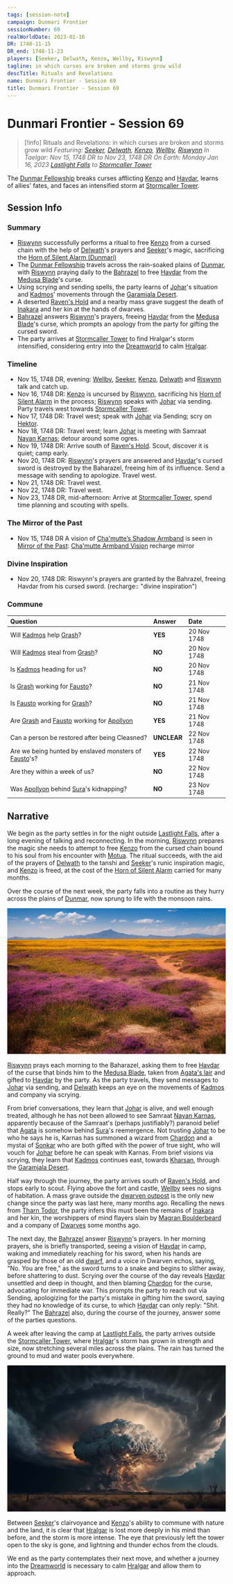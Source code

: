 ```yaml
---
tags: [session-note]
campaign: Dunmari Frontier
sessionNumber: 69
realWorldDate: 2023-01-16
DR: 1748-11-15
DR_end: 1748-11-23
players: [Seeker, Delwath, Kenzo, Wellby, Riswynn]
tagline: in which curses are broken and storms grow wild
descTitle: Rituals and Revelations
name: Dunmari Frontier - Session 69
title: Dunmari Frontier - Session 69
---
```

# Dunmari Frontier - Session 69

>[!info] Rituals and Revelations: in which curses are broken and storms grow wild
> *Featuring: [Seeker](<../../../people/pcs/dunmar-fellowship/seeker.md>), [Delwath](<../../../people/pcs/dunmar-fellowship/delwath.md>), [Kenzo](<../../../people/pcs/dunmar-fellowship/kenzo.md>), [Wellby](<../../../people/pcs/dunmar-fellowship/wellby.md>), [Riswynn](<../../../people/pcs/dunmar-fellowship/riswynn.md>)*
> *In Taelgar: Nov 15, 1748 DR to Nov 23, 1748 DR*
> *On Earth: Monday Jan 16, 2023*
> *[Lastlight Falls](<../../../cosmology/multiverse/echo-realms/feywild/lastlight-falls.md>) to [Stormcaller Tower](<../../../gazetteer/greater-dunmar/dunmari-basin/stormcaller-tower.md>)*

The [Dunmar Fellowship](<../../../people/pcs/dunmar-fellowship/dunmar-fellowship.md>) breaks curses afflicting [Kenzo](<../../../people/pcs/dunmar-fellowship/kenzo.md>) and [Havdar](<../../../people/dunmari/havdar.md>), learns of allies' fates, and faces an intensified storm at [Stormcaller Tower](<../../../gazetteer/greater-dunmar/dunmari-basin/stormcaller-tower.md>).
## Session Info

### Summary
- [Riswynn](<../../../people/pcs/dunmar-fellowship/riswynn.md>) successfully performs a ritual to free [Kenzo](<../../../people/pcs/dunmar-fellowship/kenzo.md>) from a cursed chain with the help of [Delwath](<../../../people/pcs/dunmar-fellowship/delwath.md>)'s prayers and [Seeker](<../../../people/pcs/dunmar-fellowship/seeker.md>)'s magic, sacrificing the [Horn of Silent Alarm (Dunmari)](<../../../things/magic-items/horn-of-silent-alarm-dunmari.md>)
- The [Dunmar Fellowship](<../../../people/pcs/dunmar-fellowship/dunmar-fellowship.md>) travels across the rain-soaked plains of [Dunmar](<../../../gazetteer/greater-dunmar/realms/dunmar/dunmar.md>), with [Riswynn](<../../../people/pcs/dunmar-fellowship/riswynn.md>) praying daily to the [Bahrazel](<../../../cosmology/gods/embodied-gods/bahrazel/bahrazel.md>) to free [Havdar](<../../../people/dunmari/havdar.md>) from the [Medusa Blade](<../treasure/notable-items/medusa-blade.md>)'s curse.
- Using scrying and sending spells, the party learns of [Johar](<../../../people/dunmari/johar.md>)'s situation and [Kadmos](<../../../people/chardonians/kadmos.md>)' movements through the [Garamjala Desert](<../../../gazetteer/greater-dunmar/garamjala-plateau/garamjala-desert.md>).
- A deserted [Raven's Hold](<../../../gazetteer/greater-dunmar/dunmari-basin/raven-s-hold.md>) and a nearby mass grave suggest the death of [Inakara](<../../../people/other-nonhumans/inakara.md>) and her kin at the hands of dwarves.
- [Bahrazel](<../../../cosmology/gods/embodied-gods/bahrazel/bahrazel.md>) answers [Riswynn](<../../../people/pcs/dunmar-fellowship/riswynn.md>)'s prayers, freeing [Havdar](<../../../people/dunmari/havdar.md>) from the [Medusa Blade](<../treasure/notable-items/medusa-blade.md>)'s curse, which prompts an apology from the party for gifting the cursed sword.
- The party arrives at [Stormcaller Tower](<../../../gazetteer/greater-dunmar/dunmari-basin/stormcaller-tower.md>) to find Hralgar's storm intensified, considering entry into the [Dreamworld](<../../../cosmology/multiverse/echo-realms/dreamworld.md>) to calm [Hralgar](<../../../people/giants/hralgar.md>).

### Timeline
- Nov 15, 1748 DR, evening: [Wellby](<../../../people/pcs/dunmar-fellowship/wellby.md>), [Seeker](<../../../people/pcs/dunmar-fellowship/seeker.md>), [Kenzo](<../../../people/pcs/dunmar-fellowship/kenzo.md>), [Delwath](<../../../people/pcs/dunmar-fellowship/delwath.md>) and [Riswynn](<../../../people/pcs/dunmar-fellowship/riswynn.md>) talk and catch up. 
- Nov 16, 1748 DR: [Kenzo](<../../../people/pcs/dunmar-fellowship/kenzo.md>) is uncursed by [Riswynn](<../../../people/pcs/dunmar-fellowship/riswynn.md>), sacrificing his [Horn of Silent Alarm](<../../../things/magic-items/horn-of-silent-alarm-dunmari.md>) in the process; [Riswynn](<../../../people/pcs/dunmar-fellowship/riswynn.md>) speaks with [Johar](<../../../people/dunmari/johar.md>) via sending. Party travels west towards [Stormcaller Tower](<../../../gazetteer/greater-dunmar/dunmari-basin/stormcaller-tower.md>).
- Nov 17, 1748 DR: Travel west; speak with [Johar](<../../../people/dunmari/johar.md>) via Sending; scry on [Hektor](<../../../people/chardonians/hektor.md>).
- Nov 18, 1748 DR: Travel west; learn [Johar](<../../../people/dunmari/johar.md>) is meeting with Samraat [Nayan Karnas](<../../../people/dunmari/nayan-karnas.md>); detour around some ogres.
- Nov 19, 1748 DR: Arrive south of [Raven's Hold](<../../../gazetteer/greater-dunmar/dunmari-basin/raven-s-hold.md>). Scout, discover it is quiet; camp early.
- Nov 20, 1748 DR:  [Riswynn](<../../../people/pcs/dunmar-fellowship/riswynn.md>)'s prayers are answered and [Havdar](<../../../people/dunmari/havdar.md>)'s cursed sword is destroyed by the Baharazel, freeing him of its influence. Send a message with sending to apologize. Travel west.
- Nov 21, 1748 DR: Travel west.
- Nov 22, 1748 DR: Travel west.
- Nov 23, 1748 DR, mid-afternoon: Arrive at [Stormcaller Tower](<../../../gazetteer/greater-dunmar/dunmari-basin/stormcaller-tower.md>), spend time planning and scouting with spells. 

### The Mirror of the Past
- Nov 15, 1748 DR A vision of [Cha'mutte’s Shadow Armband](<../treasure/notable-items/cha-muttes-shadow-armband.md>) is seen in [Mirror of the Past](<../treasure/notable-items/mirror-of-the-past.md>): [Cha'mutte Armband Vision](<../mirror-visions/cha-mutte-armband-vision.md>) recharge mirror

### Divine Inspiration
- Nov 20, 1748 DR: Riswynn's prayers are granted by the Bahrazel, freeing Havdar from his cursed sword. (recharge:: "divine inspiration")

### Commune
| Question | Answer | Date | 
| :--- | :--- | :--- | 
| Will [Kadmos](<../../../people/chardonians/kadmos.md>) help [Grash](<../../../people/other-nonhumans/grash.md>)? | **YES** | 20 Nov 1748 |  
| Will [Kadmos](<../../../people/chardonians/kadmos.md>) steal from [Grash](<../../../people/other-nonhumans/grash.md>)? | **NO** | 20 Nov 1748 |  
| Is [Kadmos](<../../../people/chardonians/kadmos.md>) heading for us? | **NO** | 20 Nov 1748 |  
| Is [Grash](<../../../people/other-nonhumans/grash.md>) working for [Fausto](<../../../people/chardonians/fausto.md>)? | **NO** | 21 Nov 1748 |  
| Is [Fausto](<../../../people/chardonians/fausto.md>) working for [Grash](<../../../people/other-nonhumans/grash.md>)? | **NO** | 21 Nov 1748 |  
| Are [Grash](<../../../people/other-nonhumans/grash.md>) and [Fausto](<../../../people/chardonians/fausto.md>) working for [Apollyon](<../../../people/historical-figures/drankorian-emperors/apollyon.md>)  | **YES** | 21 Nov 1748 
| Can a person be restored after being Cleasned? | **UNCLEAR** | 22 Nov 1748 |  
| Are we being hunted by enslaved monsters of [Fausto](<../../../people/chardonians/fausto.md>)'s? | **YES** | 22 Nov 1748 | 
| Are they within a week of us? | **NO** | 22 Nov 1748 |  
| Was [Apollyon](<../../../people/historical-figures/drankorian-emperors/apollyon.md>) behind [Sura](<../../../people/dunmari/sura.md>)'s kidnapping?  | **NO** | 23 Nov 1748 
## Narrative
We begin as the party settles in for the night outside [Lastlight Falls](<../../../cosmology/multiverse/echo-realms/feywild/lastlight-falls.md>), after a long evening of talking and reconnecting. In the morning, [Riswynn](<../../../people/pcs/dunmar-fellowship/riswynn.md>) prepares the magic she needs to attempt to free [Kenzo](<../../../people/pcs/dunmar-fellowship/kenzo.md>) from the cursed chain bound to his soul from his encounter with [Motua](<../../../people/extraplanar-powers/motua.md>). The ritual succeeds, with the aid of the prayers of [Delwath](<../../../people/pcs/dunmar-fellowship/delwath.md>) to the tanshi and [Seeker](<../../../people/pcs/dunmar-fellowship/seeker.md>)'s runic inspiration magic, and [Kenzo](<../../../people/pcs/dunmar-fellowship/kenzo.md>) is freed, at the cost of the [Horn of Silent Alarm](<../../../things/magic-items/horn-of-silent-alarm-dunmari.md>) carried for many months. 

Over the course of the next week, the party falls into a routine as they hurry across the plains of [Dunmar](<../../../gazetteer/greater-dunmar/realms/dunmar/dunmar.md>), now sprung to life with the monsoon rains.

![Dunmar November 1748](../../../assets/dunmar-november-1748.jpg)

[Riswynn](<../../../people/pcs/dunmar-fellowship/riswynn.md>) prays each morning to the Baharazel, asking them to free [Havdar](<../../../people/dunmari/havdar.md>) of the curse that binds him to the [Medusa Blade](<../treasure/notable-items/medusa-blade.md>), taken from [Agata's lair](<../../../gazetteer/greater-dunmar/dunmari-basin/agata-s-lair.md>) and gifted to [Havdar](<../../../people/dunmari/havdar.md>) by the party. As the party travels, they send messages to [Johar](<../../../people/dunmari/johar.md>) via sending, and [Delwath](<../../../people/pcs/dunmar-fellowship/delwath.md>) keeps an eye on the movements of [Kadmos](<../../../people/chardonians/kadmos.md>) and company via scrying. 

From brief conversations, they learn that [Johar](<../../../people/dunmari/johar.md>) is alive, and well enough treated, although he has not been allowed to see Samraat [Nayan Karnas](<../../../people/dunmari/nayan-karnas.md>), apparently because of the Samraat's (perhaps justifiably?) paranoid belief that [Agata](<../../../people/fey/agata.md>) is somehow behind [Sura](<../../../people/dunmari/sura.md>)'s reemergence. Not trusting [Johar](<../../../people/dunmari/johar.md>) to be who he says he is, Karnas has summoned a wizard from [Chardon](<../../../gazetteer/west-coast/chardonian-empire/chardon/chardon.md>) and a mystai of [Sonkar](<../../../cosmology/gods/incorporeal-gods/dunmari-pantheon/sonkar.md>) who are both gifted with the power of true sight, who will vouch for [Johar](<../../../people/dunmari/johar.md>) before he can speak with Karnas. From brief visions via scrying, they learn that [Kadmos](<../../../people/chardonians/kadmos.md>) continues east, towards [Kharsan](<../../../gazetteer/greater-dunmar/dunmari-basin/kharsan.md>), through the [Garamjala Desert](<../../../gazetteer/greater-dunmar/garamjala-plateau/garamjala-desert.md>).

Half way through the journey, the party arrives south of [Raven's Hold](<../../../gazetteer/greater-dunmar/dunmari-basin/raven-s-hold.md>), and stops early to scout. Flying above the fort and castle, [Wellby](<../../../people/pcs/dunmar-fellowship/wellby.md>) sees no signs of habitation. A mass grave outside the [dwarven outpost](<../../../gazetteer/greater-dunmar/dunmari-basin/dwarven-outpost-raven-s-hold.md>) is the only new change since the party was last here, many months ago. Recalling the news from [Tharn Todor](<../../../gazetteer/greater-dunmar/realms/nardith/tharn-todor.md>), the party infers this must been the remains of [Inakara](<../../../people/other-nonhumans/inakara.md>) and her kin, the worshippers of mind flayers slain by [Magran Boulderbeard](<../../../people/dwarves/magran-boulderbeard.md>) and a company of [Dwarves](<../../../species/children-of-the-embodied-gods/dwarves/dwarves.md>) some months ago. 

The next day, the [Bahrazel](<../../../cosmology/gods/embodied-gods/bahrazel/bahrazel.md>) answer [Riswynn](<../../../people/pcs/dunmar-fellowship/riswynn.md>)'s prayers. In her morning prayers, she is briefly transported, seeing a vision of [Havdar](<../../../people/dunmari/havdar.md>) in camp, waking and immediately reaching for his sword, when his hands are grasped by those of an old [dwarf](<../../../species/children-of-the-embodied-gods/dwarves/dwarves.md>), and a voice in Dwarven echos, saying, "No. You are free," as the sword turns to a snake and begins to slither away, before shattering to dust. Scrying over the course of the day reveals [Havdar](<../../../people/dunmari/havdar.md>) unsettled and deep in thought, and then blaming [Chardon](<../../../gazetteer/west-coast/chardonian-empire/chardon/chardon.md>) for the curse, advocating for immediate war. This prompts the party to reach out via Sending, apologizing for the party's mistake in gifting him the sword, saying they had no knowledge of its curse, to which [Havdar](<../../../people/dunmari/havdar.md>) can only reply: "Shit. Really?" The [Bahrazel](<../../../cosmology/gods/embodied-gods/bahrazel/bahrazel.md>) also, during the course of the journey, answer some of the parties questions. 

A week after leaving the camp at [Lastlight Falls](<../../../cosmology/multiverse/echo-realms/feywild/lastlight-falls.md>), the party arrives outside the [Stormcaller Tower](<../../../gazetteer/greater-dunmar/dunmari-basin/stormcaller-tower.md>), where [Hralgar](<../../../people/giants/hralgar.md>)'s storm has grown in strength and size, now stretching several miles across the plains. The rain has turned the ground to mud and water pools everywhere. 

![Hralgar Storm Nov 1748](../../../assets/hralgar-storm-nov-1748.png)

Between [Seeker](<../../../people/pcs/dunmar-fellowship/seeker.md>)'s clairvoyance and [Kenzo](<../../../people/pcs/dunmar-fellowship/kenzo.md>)'s ability to commune with nature and the land, it is clear that [Hralgar](<../../../people/giants/hralgar.md>) is lost more deeply in his mind than before, and the storm is more intense. The eye that previously left the tower open to the sky is gone, and lightning and thunder echos from the clouds. 

We end as the party contemplates their next move, and whether a journey into the [Dreamworld](<../../../cosmology/multiverse/echo-realms/dreamworld.md>) is necessary to calm [Hralgar](<../../../people/giants/hralgar.md>) and allow them to approach.
